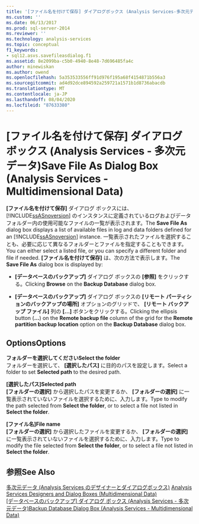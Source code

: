 ```yaml
---
title: '[ファイル名を付けて保存] ダイアログボックス (Analysis Services-多次元データ) |Microsoft Docs'
ms.custom: ''
ms.date: 06/13/2017
ms.prod: sql-server-2014
ms.reviewer: ''
ms.technology: analysis-services
ms.topic: conceptual
f1_keywords:
- sql12.asvs.savefileasdialog.f1
ms.assetid: 8e2099ba-c5b0-4940-8e48-7d696485fa4c
author: minewiskan
ms.author: owend
ms.openlocfilehash: 5a353533556ff91d976f195a68f4154871b556a3
ms.sourcegitcommit: ad4d92dce894592a259721a1571b1d8736abacdb
ms.translationtype: MT
ms.contentlocale: ja-JP
ms.lasthandoff: 08/04/2020
ms.locfileid: "87633380"
---
```

# <a name="save-file-as-dialog-box-analysis-services---multidimensional-data"></a><span data-ttu-id="84ecc-102">[ファイル名を付けて保存] ダイアログ ボックス (Analysis Services - 多次元データ)</span><span class="sxs-lookup"><span data-stu-id="84ecc-102">Save File As Dialog Box (Analysis Services - Multidimensional Data)</span></span>
  <span data-ttu-id="84ecc-103">**[ファイル名を付けて保存]** ダイアログ ボックスには、 [!INCLUDE[ssASnoversion](../includes/ssasnoversion-md.md)] のインスタンスに定義されているログおよびデータ フォルダー内の使用可能なファイルの一覧が表示されます。</span><span class="sxs-lookup"><span data-stu-id="84ecc-103">The **Save File As** dialog box displays a list of available files in log and data folders defined for an [!INCLUDE[ssASnoversion](../includes/ssasnoversion-md.md)] instance.</span></span> <span data-ttu-id="84ecc-104">一覧表示されたファイルを選択することも、必要に応じて異なるフォルダーとファイルを指定することもできます。</span><span class="sxs-lookup"><span data-stu-id="84ecc-104">You can either select a listed file, or you can specify a different folder and file if needed.</span></span> <span data-ttu-id="84ecc-105">**[ファイル名を付けて保存]** は、次の方法で表示します。</span><span class="sxs-lookup"><span data-stu-id="84ecc-105">The **Save File As** dialog box is displayed by:</span></span>  
  
-   <span data-ttu-id="84ecc-106">**[データベースのバックアップ]** ダイアログ ボックスの **[参照]** をクリックする。</span><span class="sxs-lookup"><span data-stu-id="84ecc-106">Clicking **Browse** on the **Backup Database** dialog box.</span></span>  
  
-   <span data-ttu-id="84ecc-107">**[データベースのバックアップ]** ダイアログ ボックスの **[リモート パーティションのバックアップの場所]** オプションのグリッドで、 **[リモート バックアップ ファイル]** 列の **[...]** ボタンをクリックする。</span><span class="sxs-lookup"><span data-stu-id="84ecc-107">Clicking the ellipsis button (**...**) on the **Remote backup file** column of the grid for the **Remote partition backup location** option on the **Backup Database** dialog box.</span></span>  
  
## <a name="options"></a><span data-ttu-id="84ecc-108">Options</span><span class="sxs-lookup"><span data-stu-id="84ecc-108">Options</span></span>  
 <span data-ttu-id="84ecc-109">**フォルダーを選択してください**</span><span class="sxs-lookup"><span data-stu-id="84ecc-109">**Select the folder**</span></span>  
 <span data-ttu-id="84ecc-110">フォルダーを選択して、 **[選択したパス]** に目的のパスを設定します。</span><span class="sxs-lookup"><span data-stu-id="84ecc-110">Select a folder to set **Selected path** to the desired path.</span></span>  
  
 <span data-ttu-id="84ecc-111">**[選択したパス]**</span><span class="sxs-lookup"><span data-stu-id="84ecc-111">**Selected path**</span></span>  
 <span data-ttu-id="84ecc-112">**[フォルダーの選択]** から選択したパスを変更するか、 **[フォルダーの選択]** に一覧表示されていないファイルを選択するために、入力します。</span><span class="sxs-lookup"><span data-stu-id="84ecc-112">Type to modify the path selected from **Select the folder**, or to select a file not listed in **Select the folder**.</span></span>  
  
 <span data-ttu-id="84ecc-113">**[ファイル名]**</span><span class="sxs-lookup"><span data-stu-id="84ecc-113">**File name**</span></span>  
 <span data-ttu-id="84ecc-114">**[フォルダーの選択]** から選択したファイルを変更するか、 **[フォルダーの選択]** に一覧表示されていないファイルを選択するために、入力します。</span><span class="sxs-lookup"><span data-stu-id="84ecc-114">Type to modify the file selected from **Select the folder**, or to select a file not listed in **Select the folder**.</span></span>  
  
## <a name="see-also"></a><span data-ttu-id="84ecc-115">参照</span><span class="sxs-lookup"><span data-stu-id="84ecc-115">See Also</span></span>  
 <span data-ttu-id="84ecc-116">[多次元データ &#40;Analysis Services のデザイナーとダイアログボックス&#41;](analysis-services-designers-and-dialog-boxes-multidimensional-data.md) </span><span class="sxs-lookup"><span data-stu-id="84ecc-116">[Analysis Services Designers and Dialog Boxes &#40;Multidimensional Data&#41;](analysis-services-designers-and-dialog-boxes-multidimensional-data.md) </span></span>  
 <span data-ttu-id="84ecc-117">[[データベースのバックアップ] ダイアログ ボックス (Analysis Services - 多次元データ)](backup-database-dialog-box-analysis-services-multidimensional-data.md)</span><span class="sxs-lookup"><span data-stu-id="84ecc-117">[Backup Database Dialog Box &#40;Analysis Services - Multidimensional Data&#41;](backup-database-dialog-box-analysis-services-multidimensional-data.md)</span></span>  
  
  
